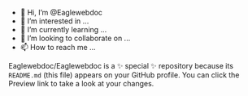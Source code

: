 - 👋 Hi, I’m @Eaglewebdoc
- 👀 I’m interested in ...
- 🌱 I’m currently learning ...
- 💞️ I’m looking to collaborate on ...
- 📫 How to reach me ...


Eaglewebdoc/Eaglewebdoc is a ✨ special ✨ repository because its `README.md` (this file) appears on your GitHub profile.
You can click the Preview link to take a look at your changes.
